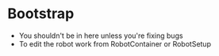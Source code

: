 # Bootstrap

- You shouldn't be in here unless you're fixing bugs
- To edit the robot work from RobotContainer or RobotSetup